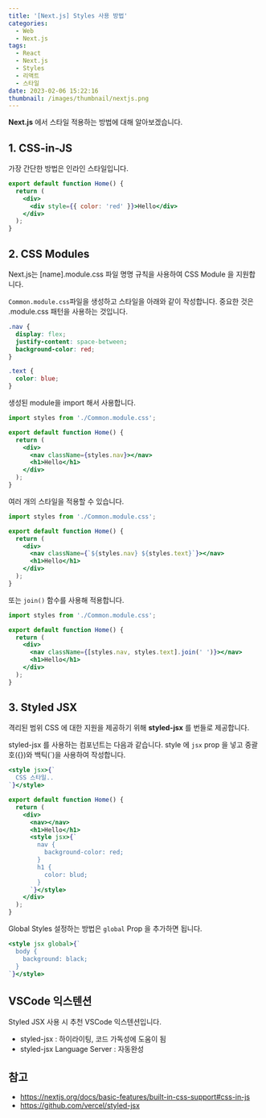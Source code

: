 ```yaml
---
title: '[Next.js] Styles 사용 방법'
categories:
  - Web
  - Next.js
tags:
  - React
  - Next.js
  - Styles
  - 리액트
  - 스타일
date: 2023-02-06 15:22:16
thumbnail: /images/thumbnail/nextjs.png
---
```


**Next.js** 에서 스타일 적용하는 방법에 대해 알아보겠습니다.

## 1. CSS-in-JS

가장 간단한 방법은 인라인 스타일입니다.

```jsx
export default function Home() {
  return (
    <div>
      <div style={{ color: 'red' }}>Hello</div>
    </div>
  );
}
```

## 2. CSS Modules

Next.js는 [name].module.css 파일 명명 규칙을 사용하여 CSS Module 을 지원합니다.

`Common.module.css`파일을 생성하고 스타일을 아래와 같이 작성합니다. 중요한 것은 .module.css 패턴을 사용하는 것입니다.

```css
.nav {
  display: flex;
  justify-content: space-between;
  background-color: red;
}

.text {
  color: blue;
}
```

생성된 module을 import 해서 사용합니다.

```jsx
import styles from './Common.module.css';

export default function Home() {
  return (
    <div>
      <nav className={styles.nav}></nav>
      <h1>Hello</h1>
    </div>
  );
}
```

여러 개의 스타일을 적용할 수 있습니다.

```jsx
import styles from './Common.module.css';

export default function Home() {
  return (
    <div>
      <nav className={`${styles.nav} ${styles.text}`}></nav>
      <h1>Hello</h1>
    </div>
  );
}
```

또는 `join()` 함수를 사용해 적용합니다.

```jsx
import styles from './Common.module.css';

export default function Home() {
  return (
    <div>
      <nav className={[styles.nav, styles.text].join(' ')}></nav>
      <h1>Hello</h1>
    </div>
  );
}
```

## 3. Styled JSX

격리된 범위 CSS 에 대한 지원을 제공하기 위해 **styled-jsx** 를 번들로 제공합니다.

styled-jsx 를 사용하는 컴포넌트는 다음과 같습니다. style 에 `jsx` prop 을 넣고 중괄호({})와 백틱(`)을 사용하여 작성합니다.

```jsx
<style jsx>{`
  CSS 스타일..
`}</style>
```

```jsx
export default function Home() {
  return (
    <div>
      <nav></nav>
      <h1>Hello</h1>
      <style jsx>{`
        nav {
          background-color: red;
        }
        h1 {
          color: blud;
        }
      `}</style>
    </div>
  );
}
```

Global Styles 설정하는 방법은 `global` Prop 을 추가하면 됩니다.

```jsx
<style jsx global>{`
  body {
    background: black;
  }
`}</style>
```

## VSCode 익스텐션

Styled JSX 사용 시 추천 VSCode 익스텐션입니다.

- styled-jsx : 하이라이팅, 코드 가독성에 도움이 됨
- styled-jsx Language Server : 자동완성

## 참고

- https://nextjs.org/docs/basic-features/built-in-css-support#css-in-js
- https://github.com/vercel/styled-jsx

